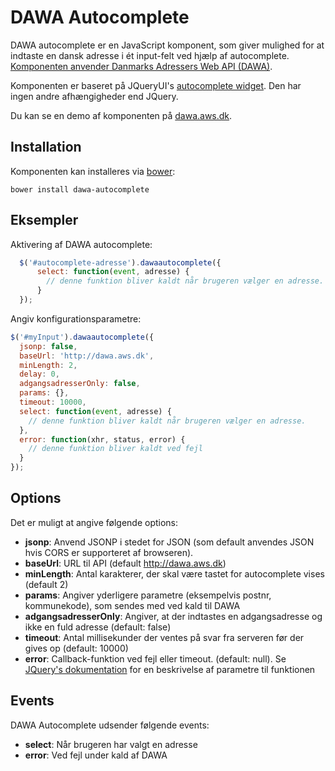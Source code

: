 # DAWA Autocomplete
DAWA autocomplete er en JavaScript komponent, som giver mulighed for at indtaste en dansk adresse i ét input-felt
ved hjælp af autocomplete. [Komponenten anvender Danmarks Adressers Web API (DAWA)](http://dawa.aws.dk).

Komponenten er baseret på JQueryUI's [autocomplete widget](http://api.jqueryui.com/autocomplete/). Den har ingen andre
afhængigheder end JQuery.

Du kan se en demo af komponenten på [dawa.aws.dk](http://dawa.aws.dk).

## Installation
Komponenten kan installeres via [bower](http://bower.io):
```
bower install dawa-autocomplete
```

## Eksempler
Aktivering af DAWA autocomplete:
```javascript
  $('#autocomplete-adresse').dawaautocomplete({
      select: function(event, adresse) {
        // denne funktion bliver kaldt når brugeren vælger en adresse.
      }
  });
```

Angiv konfigurationsparametre:
```javascript
$('#myInput').dawaautocomplete({
  jsonp: false,
  baseUrl: 'http://dawa.aws.dk',
  minLength: 2,
  delay: 0,
  adgangsadresserOnly: false,
  params: {},
  timeout: 10000,
  select: function(event, adresse) {
    // denne funktion bliver kaldt når brugeren vælger en adresse.
  },
  error: function(xhr, status, error) {
    // denne funktion bliver kaldt ved fejl
  }
});
```
## Options
Det er muligt at angive følgende options:
 - <strong>jsonp</strong>: Anvend JSONP i stedet for JSON (som default anvendes JSON hvis CORS er supporteret af 
 browseren).
 - <strong>baseUrl</strong>: URL til API (default http://dawa.aws.dk)
 - <strong>minLength</strong>: Antal karakterer, der skal være tastet for autocomplete vises (default 2)
 - <strong>params</strong>: Angiver yderligere parametre (eksempelvis postnr, kommunekode), som sendes med ved kald til DAWA
 - <strong>adgangsadresserOnly</strong>: Angiver, at der indtastes en adgangsadresse og ikke en fuld adresse (default: false)
 - <strong>timeout</strong>: Antal millisekunder der ventes på svar fra serveren før der gives op (default: 10000)
 - <strong>error</strong>: Callback-funktion ved fejl eller timeout. (default: null). Se
     [JQuery's dokumentation](http://api.jquery.com/jquery.ajax/) for en beskrivelse af parametre til funktionen

## Events
DAWA Autocomplete udsender følgende events:
 - <strong>select</strong>: Når brugeren har valgt en adresse
 - <strong>error</strong>: Ved fejl under kald af DAWA
